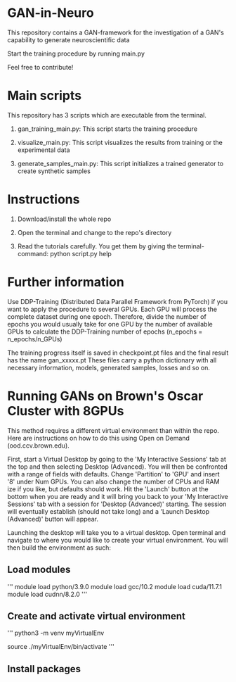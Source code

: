 # GAN-in-Neuro

This repository contains a GAN-framework for the investigation of a GAN's capability to generate neuroscientific data

Start the training procedure by running main.py

Feel free to contribute!

# Main scripts

This repository has 3 scripts which are executable from the terminal.

1. gan_training_main.py: This script starts the training procedure

2. visualize_main.py: This script visualizes the results from training or the experimental data

3. generate_samples_main.py: This script initializes a trained generator to create synthetic samples

# Instructions

1. Download/install the whole repo

2. Open the terminal and change to the repo's directory

3. Read the tutorials carefully. You get them by giving the terminal-command: python script.py help

# Further information

Use DDP-Training (Distributed Data Parallel Framework from PyTorch) if you want to apply the procedure to several GPUs.
Each GPU will process the complete dataset during one epoch. Therefore, divide the number of epochs you would usually take for one GPU by the number of available GPUs to calculate the DDP-Training number of epochs (n_epochs = n_epochs/n_GPUs)

The training progress itself is saved in checkpoint.pt files and the final result has the name gan_xxxxx.pt
These files carry a python dictionary with all necessary information, models, generated samples, losses and so on.

# Running GANs on Brown's Oscar Cluster with 8GPUs

This method requires a different virtual environment than within the repo. Here are instructions on how to do this using Open on Demand (ood.ccv.brown.edu).

First, start a Virtual Desktop by going to the 'My Interactive Sessions' tab at the top and then selecting Desktop (Advanced). You will then be confronted with a range of fields with defaults. Change 'Partition' to 'GPU' and insert '8' under Num GPUs. You can also change the number of CPUs and RAM ize if you like, but defaults should work. Hit the 'Launch' button at the bottom when you are ready and it will bring you back to your 'My Interactive Sessions' tab with a session for 'Desktop (Advanced)' starting. The session will eventually establish (should not take long) and a 'Launch Desktop (Advanced)' button will appear.

Launching the desktop will take you to a virtual desktop. Open terminal and navigate to where you would like to create your virtual environment. You will then build the environment as such:

## Load modules
'''
module load python/3.9.0
module load gcc/10.2
module load cuda/11.7.1
module load cudnn/8.2.0
'''

## Create and activate virtual environment
'''
python3 -m venv myVirtualEnv

source ./myVirtualEnv/bin/activate
'''

## Install packages


